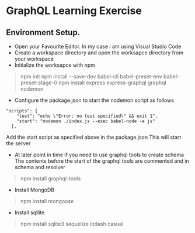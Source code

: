 # GraphQL Learning Exercise

## Environment Setup.

- Open your Favourite Editor. In my case i am using Visual Studio Code 
- Create a workspace directory and open the worksapce directory from your workspace
- Initialize the worksapce with npm
> npm init
> npm install --save-dev babel-cli babel-preset-env babel-preset-stage-0
> npm install express express-graphql graphql nodemon
- Configure the package.json to start the nodemon script as follows
```
"scripts": {
    "test": "echo \"Error: no test specified\" && exit 1",
    "start": "nodemon ./index.js --exec babel-node -e js"
  },
```
Add the start script as specified above in the package.json This will start the server
- At later point in time if you need to use graphql tools to create schema
The contents before the start of the graphql tools are commented and in schema and resolver
> npm install graphql-tools

- Install MongoDB
> npm install mongoose

- Install sqllite
> npm install sqlite3 sequelize lodash casual